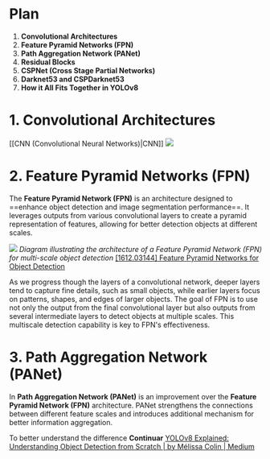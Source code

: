
# Plan
1. **Convolutional Architectures**
2. **Feature Pyramid Networks (FPN)**
3. **Path Aggregation Network (PANet)**
4. **Residual Blocks**
5. **CSPNet (Cross Stage Partial Networks)**
6. **Darknet53 and CSPDarknet53**
7. **How it All Fits Together in YOLOv8**


# 1. Convolutional Architectures

[[CNN (Convolutional Neural Networks)|CNN]]
![](https://miro.medium.com/v2/resize:fit:1100/format:webp/0*1lgnoaKSwxyKlEl6)

# 2. Feature Pyramid Networks (FPN)
The **Feature Pyramid Network (FPN)** is an architecture designed to ==enhance object detection and image segmentation performance==. It leverages outputs from various convolutional layers to create a pyramid representation of features, allowing for better detection objects at different scales.

![](https://miro.medium.com/v2/resize:fit:1100/format:webp/1*geMPKTA65dBfAe5h-YfXQg.png)
*Diagram illustrating the architecture of a Feature Pyramid Network (FPN) for multi-scale object detection*
[[1612.03144] Feature Pyramid Networks for Object Detection](https://arxiv.org/abs/1612.03144)

As we progress though the layers of a convolutional network, deeper layers tend to capture fine details, such as small objects, while earlier layers focus on patterns, shapes, and edges of larger objects. The goal of FPN is to use not only the output from the final convolutional layer but also outputs from several intermediate layers to detect objects at multiple scales. This multiscale detection capability is key to FPN's effectiveness.

# 3. Path Aggregation Network (PANet)
In **Path Aggregation Network (PANet)** is an improvement over the **Feature Pyramid Network (FPN)** architecture. PANet strengthens the connections between different feature scales and introduces additional mechanism for better information aggregation.

To better understand the difference
**Continuar**
[YOLOv8 Explained: Understanding Object Detection from Scratch | by Mélissa Colin | Medium](https://medium.com/@melissa.colin/yolov8-explained-understanding-object-detection-from-scratch-763479652312)
